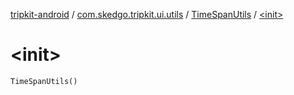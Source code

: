 [tripkit-android](../../index.md) / [com.skedgo.tripkit.ui.utils](../index.md) / [TimeSpanUtils](index.md) / [&lt;init&gt;](./-init-.md)

# &lt;init&gt;

`TimeSpanUtils()`